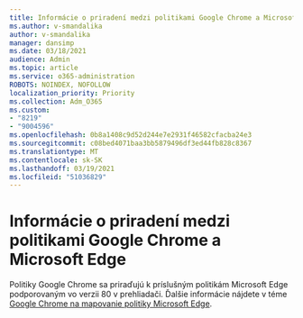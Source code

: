 ```yaml
---
title: Informácie o priradení medzi politikami Google Chrome a Microsoft Edge
ms.author: v-smandalika
author: v-smandalika
manager: dansimp
ms.date: 03/18/2021
audience: Admin
ms.topic: article
ms.service: o365-administration
ROBOTS: NOINDEX, NOFOLLOW
localization_priority: Priority
ms.collection: Adm_O365
ms.custom:
- "8219"
- "9004596"
ms.openlocfilehash: 0b8a1408c9d52d244e7e2931f46582cfacba24e3
ms.sourcegitcommit: c08bed4071baa3bb5879496df3ed44fb828c8367
ms.translationtype: MT
ms.contentlocale: sk-SK
ms.lasthandoff: 03/19/2021
ms.locfileid: "51036829"
---
```

# <a name="learn-about-mapping-between-google-chromes-and-microsoft-edges-policies"></a>Informácie o priradení medzi politikami Google Chrome a Microsoft Edge

Politiky Google Chrome sa priraďujú k príslušným politikám Microsoft Edge podporovaným vo verzii 80 v prehliadači. Ďalšie informácie nájdete v téme [Google Chrome na mapovanie politiky Microsoft Edge](https://docs.microsoft.com/deployedge/microsoft-edge-policy-map-chrome-to-newedge).

